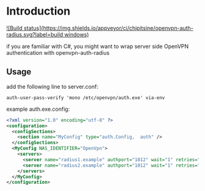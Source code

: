 Introduction
============
[![Build status](https://img.shields.io/appveyor/ci/chipitsine/openvpn-auth-radius.svg?label=build windows)](https://ci.appveyor.com/project/chipitsine/openvpn-auth-radius) 

if you are familiar with C#, you might want to wrap server side OpenVPN authentication with openvpn-auth-radius

Usage
------

add the following line to server.conf:

```
auth-user-pass-verify 'mono /etc/openvpn/auth.exe' via-env
```

example auth.exe.config:

```xml
<?xml version="1.0" encoding="utf-8" ?>
<configuration>
  <configSections>
    <section name="MyConfig" type="auth.Config,  auth" />
  </configSections>
  <MyConfig NAS_IDENTIFIER="OpenVpn">
    <servers>
      <server name="radius1.example" authport="1812" wait="1" retries="3" sharedsecret="secret1" />
      <server name="radius2.example" authport="1812" wait="1" retries="2" sharedsecret="secret2" />
    </servers>
  </MyConfig>
</configuration>
```
